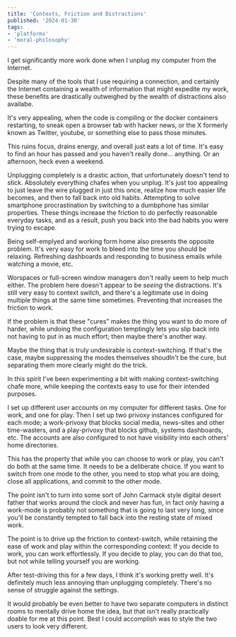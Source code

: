 ```yaml
---
title: 'Contexts, Friction and Distractions'
published: '2024-01-30'
tags:
- 'platforms'
- 'moral-philosophy'
---
```


I get significantly more work done when I unplug my computer from the Internet.

Despite many of the tools that I use requiring a connection, and certainly the Internet containing a wealth of information that might expedite my work, these benefits are drastically outweighed by the wealth of distractions also availabe.

It's very appealing, when the code is compiling or the docker containers restarting, to sneak open a browser tab with hacker news, or the &Chi; formerly known as Twitter, youtube, or something else to pass those minutes.

This ruins focus, drains energy, and overall just eats a lot of time.  It's easy to find an hour has passed and you haven't really done... anything.  Or an afternoon, heck even a weekend.

Unplugging completely is a drastic action, that unfortunately doesn't tend to stick.  Absolutely everything chafes when you unplug.  It's just too appealing to just leave the wire plugged in just this once, realize how much easier life becomes, and then to fall back into old habits.  Attempting to solve smartphone procrastination by switching to a dumbphone has similar properties.  These things increase the friction to do perfectly reasonable everyday tasks, and as a result, push you back into the bad habits you were trying to escape.

Being self-emplyed and working form home also presents the opposite problem.  It's very easy for work to bleed into the time you should be relaxing.  Refreshing dashboards and responding to business emails while watching a movie, etc.

Worspaces or full-screen window managers don't really seem to help much either.  The problem here doesn't appear to be *seeing* the distractions.  It's still very easy to context switch, and there's a legitimate use in doing multiple things at the same time sometimes.  Preventing that increases the friction to work.

If the problem is that these "cures" makes the thing you want to do more of harder, while undoing the configuration temptingly lets you slip back into not having to put in as much effort; then maybe there's another way.

Maybe the thing that is truly undesirable is context-switching.  If that's the case, maybe suppressing the modes themselves shoudln't be the cure, but separating them more clearly might do the trick.

In this spirit I've been experimenting a bit with making context-switching chafe more, while keeping the contexts easy to use for their intended purposes.

I set up different user accounts on my computer for different tasks.  One for work, and one for play.  Then I set up two privoxy instances configured for each mode;  a work-privoxy that blocks social media, news-sites and other time-wasters, and a play-privoxy that blocks github, systems dashboards, etc.  The accounts are also configured to not have visibility into each others' home directories.

This has the property that while you can choose to work or play, you can't do both at the same time.  It needs to be a deliberate choice.  If you want to switch from one mode to the other, you need to stop what you are doing, close all applications, and commit to the other mode.

The point isn't to turn into some sort of John Carmack style digital desert father that works around the clock and never has fun, in fact *only* having a work-mode is probably not something that is going to last very long, since you'll be constantly tempted to fall back into the resting state of mixed work.

The point is to drive up the friction to context-switch, while retaining the ease of work and play within the corresponding context:  If you decide to work, you can work effortlessly.  If you decide to play, you can do that too, but not while telling yourself you are working.

After test-driving this for a few days, I think it's working pretty well.  It's definitely much less annoying than unplugging completely.  There's no sense of struggle against the settings.

It would probably be even better to have two separate computers in distinct rooms to mentally drive home the idea, but that isn't really practically doable for me at this point.  Best I could accomplish was to style the two users to look very different.
